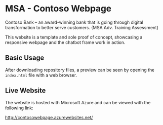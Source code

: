 # MSA - Contoso Webpage

Contoso Bank – an award-winning bank that is going through digital transformation to better serve customers. (MSA Adv. Training Assessment)


This website is a template and sole proof of concept, showcasing a responsive webpage and the chatbot frame work in action.

## Basic Usage

After downloading repository files, a preview can be seen by opening the `index.html` file with a web browser.

## Live Website

The website is hosted with Microsoft Azure and can be viewed with the following link: 

http://contosowebpage.azurewebsites.net/

